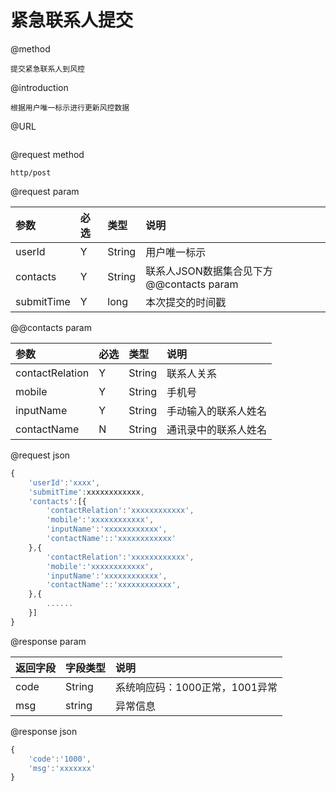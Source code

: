 # 紧急联系人提交

@method

```
提交紧急联系人到风控
```

@introduction

```
根据用户唯一标示进行更新风控数据
```

@URL

```

```

@request method

```
http/post
```

@request param

| 参数 | 必选 | 类型 | 说明 |
| :--- | :--- | :--- | :--- |
| userId | Y | String | 用户唯一标示 |
| contacts | Y | String | 联系人JSON数据集合见下方@@contacts param |
| submitTime | Y | long | 本次提交的时间戳 |

@@contacts param

| 参数 | 必选 | 类型 | 说明 |
| :--- | :--- | :--- | :--- |
| contactRelation | Y | String | 联系人关系 |
| mobile | Y | String | 手机号 |
| inputName | Y | String | 手动输入的联系人姓名 |
| contactName | N | String | 通讯录中的联系人姓名 |

@request json

```js
{    
    'userId':'xxxx',
    'submitTime':xxxxxxxxxxxx,
    'contacts':[{
        'contactRelation':'xxxxxxxxxxxx',
        'mobile':'xxxxxxxxxxxx',
        'inputName':'xxxxxxxxxxxx',  
        'contactName'::'xxxxxxxxxxxx'
    },{
        'contactRelation':'xxxxxxxxxxxx',
        'mobile':'xxxxxxxxxxxx',
        'inputName':'xxxxxxxxxxxx',  
        'contactName'::'xxxxxxxxxxxx',
    },{
        ......
    }]
}
```

@response param

| 返回字段 | 字段类型 | 说明 |
| :--- | :--- | :--- |
| code | String | 系统响应码：1000正常，1001异常 |
| msg | string | 异常信息 |

@response json

```js
{
    'code':'1000',
    'msg':'xxxxxxx'
}
```



